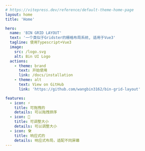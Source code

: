 ```yaml
---
# https://vitepress.dev/reference/default-theme-home-page
layout: home
title: 'Home'

hero:
  name: 'BIN GRID LAYOUT'
  text: '一个类似于Gridster的栅格布局系统, 适用于Vue3'
  tagline: 使用Typescript+Vue3
  image:
    src: /logo.svg
    alt: Bin UI Logo
  actions:
    - theme: brand
      text: 开始使用
      link: /docs/installation
    - theme: alt
      text: View on GitHub
      link: 'https://github.com/wangbin3162/bin-grid-layout'

features:
  - icon: ⚡️
    title: 可拖拽的
    details: 可以拖拽排序
  - icon: 🖖
    title: 可调整大小
    details: 可以调整大小
  - icon: 🛠️
    title: 响应式的
    details: 响应式布局，适配不同屏幕
---
```


